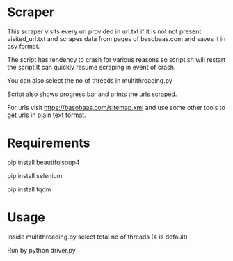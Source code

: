 # Scraper
This scraper visits every url provided in url.txt if it is not not present visited_url.txt and scrapes data from pages of basobaas.com and saves it in csv format.

The script has tendency to crash for various reasons so script.sh will restart the script.It can quickly resume scraping in event of crash.

You can also select the no of threads in multithreading.py

Script also shows progress bar and prints the urls scraped.

For urls visit https://basobaas.com/sitemap.xml and use some  other tools to get urls in plain text format. 

# Requirements
pip install beautifulsoup4

pip install selenium

pip install tqdm


# Usage
Inside multithreading.py select total no of threads (4 is default)

Run by python driver.py

